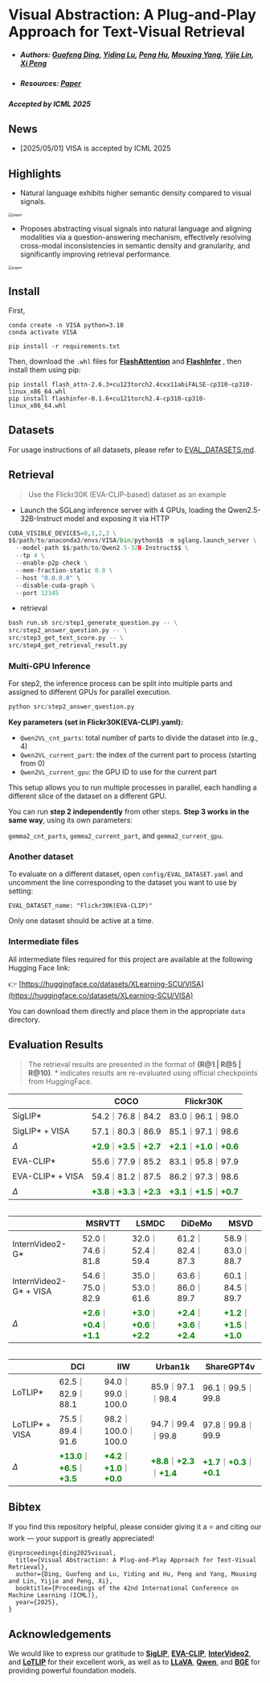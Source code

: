# Visual Abstraction: A Plug-and-Play Approach for Text-Visual Retrieval

- ##### **Authors:** [Guofeng Ding](https://scholar.google.com.hk/citations?user=oywAwDwAAAAJ&hl=zh-CN&oi=ao), [Yiding Lu](https://object907.github.io/), [Peng Hu](https://penghu-cs.github.io/), [Mouxing Yang](https://mouxingyang.github.io/), [Yijie Lin](https://lin-yijie.github.io/), [Xi Peng](https://pengxi.me/)<br>

- ##### **Resources**: [Paper](http://pengxi.me/wp-content/uploads/2025/05/2025ICML.pdf)

##### **Accepted by ICML 2025**

## News

- [2025/05/01] VISA is accepted by ICML 2025

## Highlights

- Natural language exhibits higher semantic density compared to visual signals.

<img src="VISA.png" alt="paper" style="zoom: 50%;" />

- Proposes abstracting visual signals into natural language and aligning modalities via a question-answering mechanism, effectively resolving cross-modal inconsistencies in semantic density and granularity, and significantly improving retrieval performance.

<img src="example.png" alt="paper" style="zoom: 50%;" />

## Install

First, 

```
conda create -n VISA python=3.10
conda activate VISA

pip install -r requirements.txt
```

Then, download the `.whl` files for [**FlashAttention**](https://github.com/Dao-AILab/flash-attention/releases/download/v2.6.3/flash_attn-2.6.3+cu123torch2.4cxx11abiFALSE-cp310-cp310-linux_x86_64.whl) and [**FlashInfer**](https://github.com/flashinfer-ai/flashinfer/releases/download/v0.1.6/flashinfer-0.1.6+cu121torch2.4-cp310-cp310-linux_x86_64.whl#sha256=d7605fbe3f14ef7f36e702f627c1f06e5a32495b5ebfe34313c3fb15f3e4eb06) , then install them using pip:

```
pip install flash_attn-2.6.3+cu123torch2.4cxx11abiFALSE-cp310-cp310-linux_x86_64.whl
pip install flashinfer-0.1.6+cu121torch2.4-cp310-cp310-linux_x86_64.whl
```

## Datasets

For usage instructions of all datasets, please refer to [EVAL_DATASETS.md](EVAL_DATASETS.md).

## Retrieval

> Use the Flickr30K (EVA-CLIP-based) dataset as an example

-  Launch the SGLang inference server with 4 GPUs, loading the Qwen2.5-32B-Instruct model and exposing it via HTTP

```python
CUDA_VISIBLE_DEVICES=0,1,2,3 \
$$/path/to/anaconda3/envs/VISA/bin/python$$ -m sglang.launch_server \
  --model-path $$/path/to/Qwen2.5-32B-Instruct$$ \
  --tp 4 \
  --enable-p2p-check \
  --mem-fraction-static 0.8 \
  --host "0.0.0.0" \
  --disable-cuda-graph \
  --port 12345
```

- retrieval

```python
bash run.sh src/step1_generate_question.py -- \
src/step2_answer_question.py -- \
src/step3_get_text_score.py -- \
src/step4_get_retrieval_result.py
```

### Multi-GPU Inference

For step2, the inference process can be split into multiple parts and assigned to different GPUs for parallel execution.

```python
python src/step2_answer_question.py
```

**Key parameters (set in Flickr30K(EVA-CLIP).yaml):**

- `Qwen2VL_cnt_parts`: total number of parts to divide the dataset into (e.g., 4)
- `Qwen2VL_current_part`: the index of the current part to process (starting from 0)
- `Qwen2VL_current_gpu`: the GPU ID to use for the current part

This setup allows you to run multiple processes in parallel, each handling a different slice of the dataset on a different GPU.

You can run **step 2 independently** from other steps. **Step 3 works in the same way**, using its own parameters:

`gemma2_cnt_parts`, `gemma2_current_part`, and `gemma2_current_gpu`.

### Another dataset

To evaluate on a different dataset, open `config/EVAL_DATASET.yaml` and uncomment the line corresponding to the dataset you want to use by setting:

```
EVAL_DATASET_name: "Flickr30K(EVA-CLIP)"
```

Only one dataset should be active at a time.

### Intermediate files

All intermediate files required for this project are available at the following Hugging Face link:

👉 [https://huggingface.co/datasets/XLearning-SCU/VISA](https://huggingface.co/datasets/XLearning-SCU/VISA)

You can download them directly and place them in the appropriate `data` directory.

## Evaluation Results

> The retrieval results are presented in the format of **(R@1 | R@5 | R@10)**.  * indicates results are re-evaluated using official checkpoints from HuggingFace.

|                  | COCO                                                         | Flickr30K                                                    |
| ---------------- | ------------------------------------------------------------ | ------------------------------------------------------------ |
| SigLIP*          | 54.2｜76.8｜84.2                                             | 83.0｜96.1｜98.0                                             |
| SigLIP* + VISA   | 57.1｜80.3｜86.9                                             | 85.1｜97.1｜98.6                                             |
| $\Delta$         | <span style="color:green;">**+2.9**</span>｜<span style="color:green;">**+3.5**</span>｜<span style="color:green;">**+2.7**</span> | <span style="color:green;">**+2.1**</span>｜<span style="color:green;">**+1.0**</span>｜<span style="color:green;">**+0.6**</span> |
| EVA-CLIP*        | 55.6｜77.9｜85.2                                             | 83.1｜95.8｜97.9                                             |
| EVA-CLIP* + VISA | 59.4｜81.2｜87.5                                             | 86.2｜97.3｜98.6                                             |
| $\Delta$         | <span style="color:green;">**+3.8**</span>｜<span style="color:green;">**+3.3**</span>｜<span style="color:green;">**+2.3**</span> | <span style="color:green;">**+3.1**</span>｜<span style="color:green;">**+1.5**</span>｜<span style="color:green;">**+0.7**</span> |



<div style="overflow-x: auto;">

|                        | MSRVTT                                                       | LSMDC                                                        | DiDeMo                                                       | MSVD                                                         |
| ---------------------- | ------------------------------------------------------------ | ------------------------------------------------------------ | ------------------------------------------------------------ | ------------------------------------------------------------ |
| InternVideo2-G*        | 52.0｜74.6｜81.8                                             | 32.0｜52.4｜59.4                                             | 61.2｜82.4｜87.3                                             | 58.9｜83.0｜88.7                                             |
| InternVideo2-G* + VISA | 54.6｜75.0｜82.9                                             | 35.0｜53.0｜61.6                                             | 63.6｜86.0｜89.7                                             | 60.1｜84.5｜89.7                                             |
| $\Delta$               | <span style="color:green;">**+2.6**</span>｜<span style="color:green;">**+0.4**</span>｜<span style="color:green;">**+1.1**</span> | <span style="color:green;">**+3.0**</span>｜<span style="color:green;">**+0.6**</span>｜<span style="color:green;">**+2.2**</span> | <span style="color:green;">**+2.4**</span>｜<span style="color:green;">**+3.6**</span>｜<span style="color:green;">**+2.4**</span> | <span style="color:green;">**+1.2**</span>｜<span style="color:green;">**+1.5**</span>｜<span style="color:green;">**+1.0**</span> |

</div>

|                | DCI                                                          | IIW                                                          | Urban1k                                                      | ShareGPT4v                                                   |
| -------------- | ------------------------------------------------------------ | ------------------------------------------------------------ | ------------------------------------------------------------ | ------------------------------------------------------------ |
| LoTLIP*        | 62.5｜82.9｜88.1                                             | 94.0｜99.0｜100.0                                            | 85.9｜97.1｜98.4                                             | 96.1｜99.5｜99.8                                             |
| LoTLIP* + VISA | 75.5｜89.4｜91.6                                             | 98.2｜100.0｜100.0                                           | 94.7｜99.4｜99.8                                             | 97.8｜99.8｜99.9                                             |
| $\Delta$       | <span style="color:green;">**+13.0**</span>｜<span style="color:green;">**+6.5**</span>｜<span style="color:green;">**+3.5**</span> | <span style="color:green;">**+4.2**</span>｜<span style="color:green;">**+1.0**</span>｜<span style="color:green;">**+0.0**</span> | <span style="color:green;">**+8.8**</span>｜<span style="color:green;">**+2.3**</span>｜<span style="color:green;">**+1.4**</span> | <span style="color:green;">**+1.7**</span>｜<span style="color:green;">**+0.3**</span>｜<span style="color:green;">**+0.1**</span> |

## Bibtex

If you find this repository helpful, please consider giving it a ⭐️ and citing our work — your support is greatly appreciated!

```
@inproceedings{ding2025visual,
  title={Visual Abstraction: A Plug-and-Play Approach for Text-Visual Retrieval},
  author={Ding, Guofeng and Lu, Yiding and Hu, Peng and Yang, Mouxing and Lin, Yijie and Peng, Xi},
  booktitle={Proceedings of the 42nd International Conference on Machine Learning (ICML)},
  year={2025},
}
```

## Acknowledgements

We would like to express our gratitude to [**SigLIP**](https://arxiv.org/abs/2303.15343), [**EVA-CLIP**](https://arxiv.org/abs/2402.04252), [**InterVideo2**](https://arxiv.org/abs/2403.15377), and [**LoTLIP**](https://arxiv.org/abs/2410.05249) for their excellent work, as well as to [**LLaVA**](https://huggingface.co/liuhaotian/llava-v1.6-34b), [**Qwen**](https://huggingface.co/Qwen/Qwen2-VL-7B-Instruct), and [**BGE**](https://huggingface.co/BAAI/bge-reranker-v2.5-gemma2-lightweight) for providing powerful foundation models.

